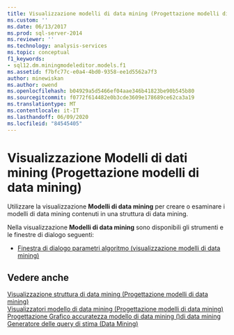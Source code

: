 ```yaml
---
title: Visualizzazione modelli di data mining (Progettazione modelli di data mining) | Microsoft Docs
ms.custom: ''
ms.date: 06/13/2017
ms.prod: sql-server-2014
ms.reviewer: ''
ms.technology: analysis-services
ms.topic: conceptual
f1_keywords:
- sql12.dm.miningmodeleditor.models.f1
ms.assetid: f7bfc77c-e0a4-4bd0-9358-ee1d5562a7f3
author: minewiskan
ms.author: owend
ms.openlocfilehash: b04929a5d5466ef04aae346b41823be90b545b80
ms.sourcegitcommit: f0772f614482e0b3cde3609e178689ce62ca3a19
ms.translationtype: MT
ms.contentlocale: it-IT
ms.lasthandoff: 06/09/2020
ms.locfileid: "84545405"
---
```

# <a name="mining-models-view-data-mining-model-designer"></a>Visualizzazione Modelli di dati mining (Progettazione modelli di data mining)
  Utilizzare la visualizzazione **Modelli di data mining** per creare o esaminare i modelli di data mining contenuti in una struttura di data mining.  
  
 Nella visualizzazione **Modelli di data mining** sono disponibili gli strumenti e le finestre di dialogo seguenti:  
  
-   [Finestra di dialogo parametri algoritmo &#40;visualizzazione modelli di data mining&#41;](algorithm-parameters-dialog-box-mining-models-view.md)  
  
## <a name="see-also"></a>Vedere anche  
 [Visualizzazione struttura di data mining &#40;Progettazione modelli di data mining&#41;](mining-structure-view-data-mining-model-designer.md)   
 [Visualizzatori modello di data mining &#40;Progettazione modelli di data mining&#41;](mining-model-viewers-data-mining-model-designer.md)   
 [Progettazione Grafico accuratezza modello di data mining &#40;&#41;di data mining](mining-accuracy-chart-designer-data-mining.md)   
 [Generatore delle query di stima &#40;Data Mining&#41;](prediction-query-builder-data-mining.md)  
  
  

